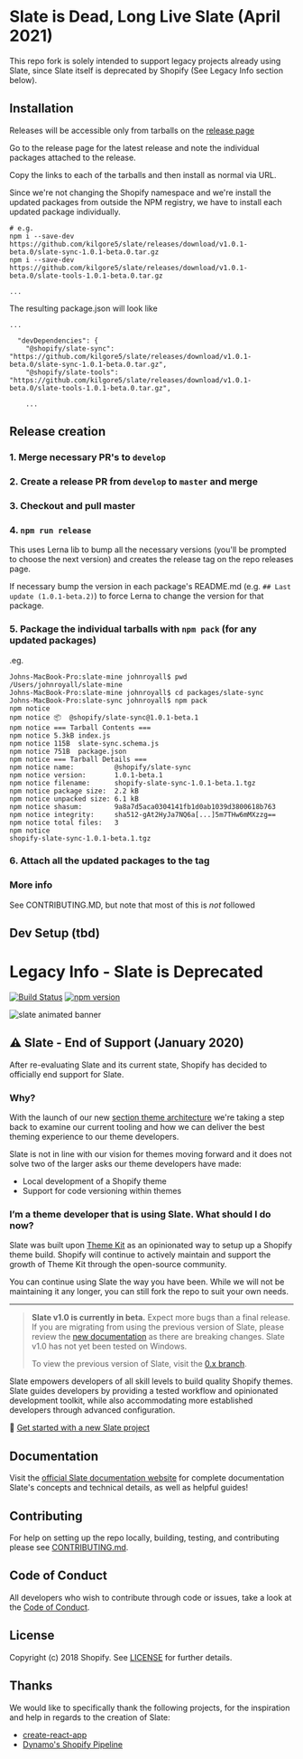 # Slate is Dead, Long Live Slate (April 2021)

This repo fork is solely intended to support legacy projects already using Slate, since Slate itself is deprecated by Shopify (See Legacy Info section below).

## Installation

Releases will be accessible only from tarballs on the [release page](https://github.com/kilgore5/slate/releases/)

Go to the release page for the latest release and note the individual packages attached to the release.

Copy the links to each of the tarballs and then install as normal via URL.

Since we're not changing the Shopify namespace and we're install the updated packages from outside the NPM registry, we have to install each updated package individually.
```
# e.g.
npm i --save-dev https://github.com/kilgore5/slate/releases/download/v1.0.1-beta.0/slate-sync-1.0.1-beta.0.tar.gz
npm i --save-dev https://github.com/kilgore5/slate/releases/download/v1.0.1-beta.0/slate-tools-1.0.1-beta.0.tar.gz

...
```

The resulting package.json will look like
```
...

  "devDependencies": {
    "@shopify/slate-sync": "https://github.com/kilgore5/slate/releases/download/v1.0.1-beta.0/slate-sync-1.0.1-beta.0.tar.gz",
    "@shopify/slate-tools": "https://github.com/kilgore5/slate/releases/download/v1.0.1-beta.0/slate-tools-1.0.1-beta.0.tar.gz",

    ...
```

## Release creation

### 1. Merge necessary PR's to `develop`

### 2. Create a release PR from `develop` to `master` and merge

### 3. Checkout and pull master

### 4. `npm run release`
This uses Lerna lib to bump all the necessary versions (you'll be prompted to choose the next version) and creates the release tag on the repo releases page.

If necessary bump the version in each package's README.md (e.g. `## Last update (1.0.1-beta.2)`) to force Lerna to change the version for that package.

### 5. Package the individual tarballs with `npm pack` (for any updated packages)
.eg.
```
Johns-MacBook-Pro:slate-mine johnroyall$ pwd
/Users/johnroyall/slate-mine
Johns-MacBook-Pro:slate-mine johnroyall$ cd packages/slate-sync
Johns-MacBook-Pro:slate-sync johnroyall$ npm pack
npm notice
npm notice 📦  @shopify/slate-sync@1.0.1-beta.1
npm notice === Tarball Contents ===
npm notice 5.3kB index.js
npm notice 115B  slate-sync.schema.js
npm notice 751B  package.json
npm notice === Tarball Details ===
npm notice name:          @shopify/slate-sync
npm notice version:       1.0.1-beta.1
npm notice filename:      shopify-slate-sync-1.0.1-beta.1.tgz
npm notice package size:  2.2 kB
npm notice unpacked size: 6.1 kB
npm notice shasum:        9a8a7d5aca0304141fb1d0ab1039d3800618b763
npm notice integrity:     sha512-gAt2HyJa7NQ6a[...]5m7THw6mMXzzg==
npm notice total files:   3
npm notice
shopify-slate-sync-1.0.1-beta.1.tgz
```

### 6. Attach all the updated packages to the tag

### More info
See CONTRIBUTING.MD, but note that most of this is *not* followed

## Dev Setup (tbd)

# Legacy Info - Slate is Deprecated

[![Build Status](https://travis-ci.org/Shopify/slate.svg?branch=master)](https://travis-ci.org/Shopify/slate) [![npm version](https://badge.fury.io/js/%40shopify%2Fslate-tools.svg)](https://badge.fury.io/js/%40shopify%2Fslate-tools)

![slate animated banner](https://user-images.githubusercontent.com/4837696/47506317-cbe22400-d83d-11e8-9867-1dc874943833.gif)

## ⚠ Slate - End of Support (January 2020)

After re-evaluating Slate and its current state, Shopify has decided to officially end support for Slate.

### Why?

With the launch of our new [section theme architecture](https://help.shopify.com/en/themes/development/sections-architecture) we're taking a step back to examine our current tooling and how we can deliver the best theming experience to our theme developers.

Slate is not in line with our vision for themes moving forward and it does not solve two of the larger asks our theme developers have made:

* Local development of a Shopify theme
* Support for code versioning within themes

### I’m a theme developer that is using Slate. What should I do now?

Slate was built upon [Theme Kit](https://github.com/Shopify/themekit) as an opinionated way to setup up a Shopify theme build. Shopify will continue to actively maintain and support the growth of Theme Kit through the open-source community.

You can continue using Slate the way you have been. While we will not be maintaining it any longer, you can still fork the repo to suit your own needs.

<hr />

> **Slate v1.0 is currently in beta.** Expect more bugs than a final release. If you are migrating from using the previous version of Slate, please review the [new documentation](https://shopify.github.io/slate/docs/about) as there are breaking changes. Slate v1.0 has not yet been tested on Windows.
>
> To view the previous version of Slate, visit the [0.x branch](https://github.com/Shopify/slate/tree/0.x).

Slate empowers developers of all skill levels to build quality Shopify themes. Slate guides developers by providing a tested workflow and opinionated development toolkit, while also accommodating more established developers through advanced configuration.

🚀 [Get started with a new Slate project](https://shopify.github.io/slate/docs/system-requirements)

## Documentation

Visit the [official Slate documentation website](https://shopify.github.io/slate/docs/about) for complete documentation Slate's concepts and technical details, as well as helpful guides!

## Contributing

For help on setting up the repo locally, building, testing, and contributing
please see [CONTRIBUTING.md](https://github.com/Shopify/slate/blob/master/CONTRIBUTING.md).

## Code of Conduct

All developers who wish to contribute through code or issues, take a look at the
[Code of Conduct](https://github.com/Shopify/slate/blob/master/CODE_OF_CONDUCT.md).

## License

Copyright (c) 2018 Shopify. See [LICENSE](https://github.com/Shopify/slate/blob/master/LICENSE) for further details.

## Thanks

We would like to specifically thank the following projects, for the inspiration and help in regards to the creation of Slate:

* [create-react-app](https://github.com/facebookincubator/create-react-app)
* [Dynamo's Shopify Pipeline](https://github.com/DynamoMTL/shopify-pipeline)
